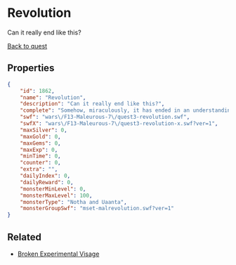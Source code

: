 # Revolution

Can it really end like this?

[Back to quest](../quests.md)

## Properties

```json
{
    "id": 1862,
    "name": "Revolution",
    "description": "Can it really end like this?",
    "complete": "Somehow, miraculously, it has ended in an understanding. ...Wait, where did Remthalas go?",
    "swf": "wars\/F13-Maleurous-7\/quest3-revolution.swf",
    "swfX": "wars\/F13-Maleurous-7\/quest3-revolution-x.swf?ver=1",
    "maxSilver": 0,
    "maxGold": 0,
    "maxGems": 0,
    "maxExp": 0,
    "minTime": 0,
    "counter": 0,
    "extra": "",
    "dailyIndex": 0,
    "dailyReward": 0,
    "monsterMinLevel": 0,
    "monsterMaxLevel": 100,
    "monsterType": "Notha and Uaanta",
    "monsterGroupSwf": "mset-malrevolution.swf?ver=1"
}
```

## Related

- [Broken Experimental Visage](../items/20427-broken-experimental-visage.md)

